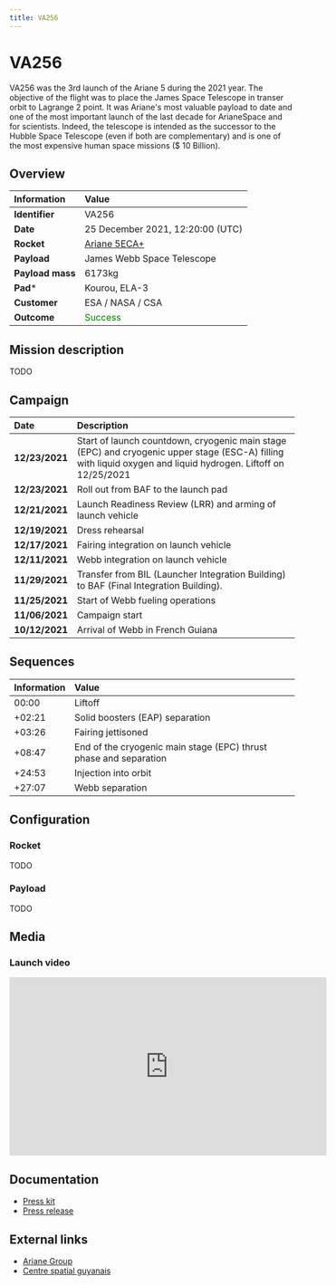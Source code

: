 ```yaml
---
title: VA256
---
```


# VA256
VA256 was the 3rd launch of the Ariane 5 during the 2021 year. The objective of the flight was to place the James Space Telescope in transer orbit to Lagrange 2 point. It was Ariane's most valuable payload to date and one of the most important launch of the last decade for ArianeSpace and for scientists. Indeed, the telescope is intended as the successor to the Hubble Space Telescope (even if both are complementary) and is one of the most expensive human space missions ($ 10 Billion).
## Overview
| Information | Value  |
|:-|:-|
| **Identifier** | VA256 |
| **Date** | 25 December 2021, 12:20:00 (UTC) |
| **Rocket** | [Ariane 5ECA+](/ariane-launches/rocket/ariane5ecaplus/) |
| **Payload** | James Webb Space Telescope |
| **Payload mass** | 6173kg |
| **Pad*** | Kourou, ELA-3 |
| **Customer** | ESA / NASA / CSA |
| **Outcome** | <span style="color:green">Success</span> |

## Mission description
TODO
## Campaign
| Date | Description  |
|:-|:-|
| **12/23/2021** | Start of launch countdown, cryogenic main stage (EPC) and cryogenic upper stage (ESC-A) filling with liquid oxygen and liquid hydrogen. Liftoff on 12/25/2021 |
| **12/23/2021** | Roll out from BAF to the launch pad |
| **12/21/2021** | Launch Readiness Review (LRR) and arming of launch vehicle |
| **12/19/2021** | Dress rehearsal |
| **12/17/2021** | Fairing integration on launch vehicle |
| **12/11/2021** | Webb integration on launch vehicle |
| **11/29/2021** | Transfer from BIL (Launcher Integration Building) to BAF (Final Integration Building). |
| **11/25/2021** | Start of Webb fueling operations |
| **11/06/2021** | Campaign start |
| **10/12/2021** | Arrival of Webb in French Guiana |

## Sequences
| Information | Value  |
|:-|:-|
| 00:00 | Liftoff  |
| +02:21 | Solid boosters (EAP) separation |
| +03:26 | Fairing jettisoned | 
| +08:47 | End of the cryogenic main stage (EPC) thrust phase and separation | 
| +24:53 | Injection into orbit |
| +27:07 | Webb separation |  

## Configuration
### Rocket
TODO
### Payload
TODO
## Media
### Launch video
<iframe width="560" height="315" src="https://www.youtube-nocookie.com/embed/J70xqApTUow" title="YouTube video player" frameborder="0" allow="accelerometer; autoplay; clipboard-write; encrypted-media; gyroscope; picture-in-picture" allowfullscreen></iframe>

## Documentation
* [Press kit](https://www.arianespace.com/wp-content/uploads/2021/12/VA256-launchkit-EN.pdf)
* [Press release](https://www.arianespace.com/press-release/ariane-5-successful-launch-webb-space-telescope/)
## External links
* [Ariane Group](https://www.ariane.group/fr/ariane-lancement/va256/)
* [Centre spatial guyanais](https://centrespatialguyanais.cnes.fr/fr/va256-lancement-du-telescope-webb)
